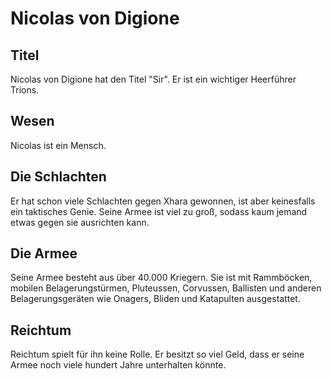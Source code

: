 # Nicolas von Digione

## Titel

Nicolas von Digione hat den Titel "Sir". Er ist ein wichtiger Heerführer Trions.

## Wesen

Nicolas ist ein Mensch.

## Die Schlachten

Er hat schon viele Schlachten gegen Xhara gewonnen, ist aber keinesfalls ein taktisches Genie. Seine Armee ist viel zu groß, sodass kaum jemand etwas gegen sie ausrichten kann.

## Die Armee

Seine Armee besteht aus über 40.000 Kriegern. Sie ist mit Rammböcken, mobilen Belagerungstürmen, Pluteussen, Corvussen, Ballisten und anderen Belagerungsgeräten wie Onagers, Bliden und Katapulten ausgestattet.

## Reichtum

Reichtum spielt für ihn keine Rolle. Er besitzt so viel Geld, dass er seine Armee noch viele hundert Jahre unterhalten könnte.

